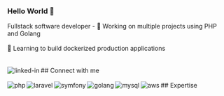 ### Hello World 👋
Fullstack software developer - 🔭 Working on multiple projects using PHP and Golang
<br><br>🌱 Learning to build dockerized production applications<br><br>
<br>## Connect with me[<img align="left" alt="linked-in" src="https://img.shields.io/badge/linkedin-%230077B5.svg?&style=for-the-badge&logo=linkedin&logoColor=white" />](https://www.linkedin.com/in/dilshadcp)<br>
<br>## Expertise
<img align="left" alt="php" src="https://img.shields.io/badge/php-%234F5B93.svg?&style=for-the-badge&logo=php&logoColor=white" /><img align="left" alt="laravel" src="https://img.shields.io/badge/laravel-%23f52d20.svg?&style=for-the-badge&logo=laravel&logoColor=white" /><img align="left" alt="symfony" src="https://img.shields.io/badge/symfony-black.svg?&style=for-the-badge&logo=symfony&logoColor=white" /><img align="left" alt="golang" src="https://img.shields.io/badge/go-%233bacd7.svg?&style=for-the-badge&logo=go&logoColor=white" /><img align="left" alt="mysql" src="https://img.shields.io/badge/mysql-%23316192.svg?&style=for-the-badge&logo=mysql&logoColor=white" /><img align="left" alt="aws" src="https://img.shields.io/badge/Amazon%20AWS-%23232F3E?logo=amazon-aws&logoColor=white&style=for-the-badge" />
<br>

<!--
**dilshad-cp/dilshad-cp** is a ✨ _special_ ✨ repository because its `README.md` (this file) appears on your GitHub profile.

Here are some ideas to get you started:

- 🔭 I’m currently working on ...
- 🌱 I’m currently learning ...
- 👯 I’m looking to collaborate on ...
- 🤔 I’m looking for help with ...
- 💬 Ask me about ...
- 📫 How to reach me: ...
- 😄 Pronouns: ...
- ⚡ Fun fact: ...
-->
